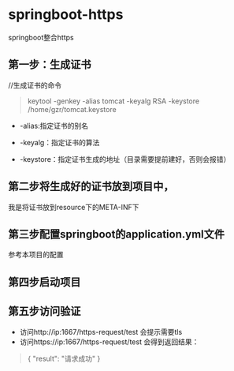 # springboot-https
springboot整合https
## 第一步：生成证书
//生成证书的命令
> keytool -genkey -alias tomcat -keyalg RSA -keystore /home/gzr/tomcat.keystore 
+ -alias:指定证书的别名
- -keyalg：指定证书的算法
* -keystore：指定证书生成的地址（目录需要提前建好，否则会报错）

## 第二步将生成好的证书放到项目中，
我是将证书放到resource下的META-INF下

## 第三步配置springboot的application.yml文件
参考本项目的配置

## 第四步启动项目

## 第五步访问验证
* 访问http://ip:1667/https-request/test 会提示需要tls
* 访问https://ip:1667/https-request/test 会得到返回结果：
>{
    "result": "请求成功"
>}







